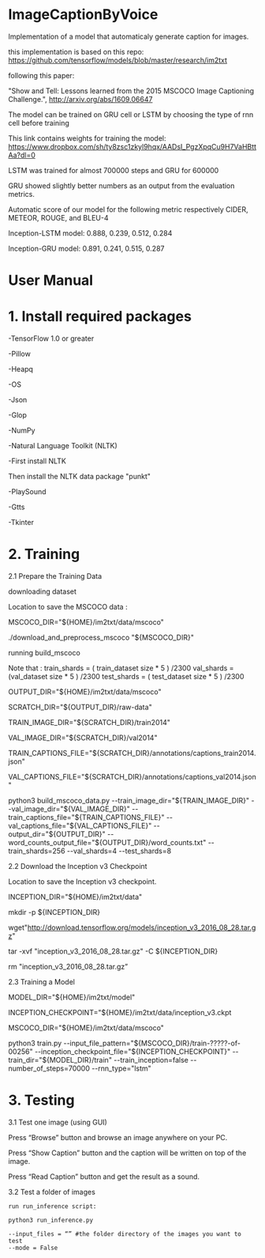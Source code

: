 # ImageCaptionByVoice
Implementation of a model that automaticaly generate caption for images.

this implementation is based on this repo: https://github.com/tensorflow/models/blob/master/research/im2txt

following this paper:

"Show and Tell: Lessons learned from the 2015 MSCOCO Image Captioning Challenge.", http://arxiv.org/abs/1609.06647

The model can be trained on GRU cell or LSTM by choosing the type of rnn cell before training 

This link contains weights for training the model: https://www.dropbox.com/sh/ty8zsc1zkyl9hqx/AADsI_PgzXpqCu9H7VaHBttAa?dl=0

LSTM was trained for almost 700000 steps and GRU for 600000

GRU showed slightly better numbers as an output from the evaluation metrics.

Automatic score of our model for the following metric respectively CIDER, METEOR, ROUGE, and BLEU-4

Inception-LSTM model: 0.888, 0.239, 0.512, 0.284

Inception-GRU  model: 0.891, 0.241, 0.515, 0.287


# User Manual
# 1. Install required packages

  -TensorFlow 1.0 or greater

  -Pillow

  -Heapq

  -OS

  -Json

  -Glop

  -NumPy

  -Natural Language Toolkit (NLTK)

  -First install NLTK

  Then install the NLTK data package "punkt"

  -PlaySound

  -Gtts

  -Tkinter


# 2. Training
 
 2.1 Prepare the Training Data
 
 downloading dataset
 
 Location to save the MSCOCO data :
 
 MSCOCO_DIR="${HOME}/im2txt/data/mscoco"
 
 ./download_and_preprocess_mscoco "${MSCOCO_DIR}"

 running build_mscoco
  
  Note that :
  train_shards = ( train_dataset size * 5 ) /2300
  val_shards = (val_dataset size * 5 ) /2300
  test_shards = ( test_dataset size * 5 ) /2300

  OUTPUT_DIR="${HOME}/im2txt/data/mscoco"
  
  SCRATCH_DIR="${OUTPUT_DIR}/raw-data"
  
  TRAIN_IMAGE_DIR="${SCRATCH_DIR}/train2014"
  
  VAL_IMAGE_DIR="${SCRATCH_DIR}/val2014"
  
  TRAIN_CAPTIONS_FILE="${SCRATCH_DIR}/annotations/captions_train2014.json"
  
  VAL_CAPTIONS_FILE="${SCRATCH_DIR}/annotations/captions_val2014.json"
  
  python3 build_mscoco_data.py --train_image_dir="${TRAIN_IMAGE_DIR}" --val_image_dir="${VAL_IMAGE_DIR}"   --train_captions_file="${TRAIN_CAPTIONS_FILE}"   --val_captions_file="${VAL_CAPTIONS_FILE}"   --output_dir="${OUTPUT_DIR}" --word_counts_output_file="${OUTPUT_DIR}/word_counts.txt" --train_shards=256 --val_shards=4 --test_shards=8


 2.2 Download the Inception v3 Checkpoint
  
  Location to save the Inception v3 checkpoint.
  
  INCEPTION_DIR="${HOME}/im2txt/data"
  
  mkdir -p ${INCEPTION_DIR}
  
  wget"http://download.tensorflow.org/models/inception_v3_2016_08_28.tar.gz"
  
  tar -xvf "inception_v3_2016_08_28.tar.gz" -C ${INCEPTION_DIR}
  
  rm "inception_v3_2016_08_28.tar.gz”

2.3 Training a Model
  
  MODEL_DIR="${HOME}/im2txt/model"
  
  INCEPTION_CHECKPOINT="${HOME}/im2txt/data/inception_v3.ckpt
  
  MSCOCO_DIR="${HOME}/im2txt/data/mscoco"

  python3 train.py   --input_file_pattern="${MSCOCO_DIR}/train-?????-of-00256" --inception_checkpoint_file="${INCEPTION_CHECKPOINT}"  --train_dir="${MODEL_DIR}/train" --train_inception=false   --number_of_steps=70000 --rnn_type="lstm"



# 3. Testing
  
  3.1 Test one image (using GUI)
   
   Press “Browse” button and browse an image anywhere on your PC.
   
   Press “Show Caption” button and the caption will be written on top of the image.
   
   Press “Read Caption” button and get the result as a sound.
  
  3.2 Test a folder of images
    
    run run_inference script:
	  
    python3 run_inference.py
    
    --input_files = “” #the folder directory of the images you want to test
    --mode = False


